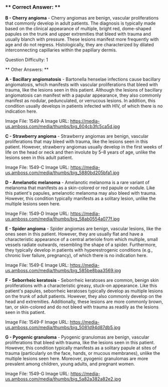 ### ** Correct Answer: **

**B - Cherry angioma** - Cherry angiomas are benign, vascular proliferations that commonly develop in adult patients. The diagnosis is typically made based on the clinical appearance of multiple, bright red, dome-shaped papules on the trunk and upper extremities that bleed with trauma and usually blanch with pressure. These lesions manifest more frequently with age and do not regress. Histologically, they are characterized by dilated interconnecting capillaries within the papillary dermis.

Question Difficulty: 1

** Other Answers: **

**A - Bacillary angiomatosis** - Bartonella henselae infections cause bacillary angiomatosis, which manifests with vascular proliferations that bleed with trauma, like the lesions seen in this patient. Although the lesions of bacillary angiomatosis can manifest with a papular appearance, they also commonly manifest as nodular, pedunculated, or verrucous lesions. In addition, this condition usually develops in patients infected with HIV, of which there is no indication here.

Image File: 1549-A
Image URL: https://media-us.amboss.com/media/thumbs/big_604cb3fc5ca5d.jpg

**C - Strawberry angioma** - Strawberry angiomas are benign, vascular proliferations that may bleed with trauma, like the lesions seen in this patient. However, strawberry angiomas usually develop in the first weeks of life on the head or neck and then involute by 5–8 years of age, unlike the lesions seen in this adult patient.

Image File: 1549-C
Image URL: https://media-us.amboss.com/media/thumbs/big_5880bd205bfa1.jpg

**D - Amelanotic melanoma** - Amelanotic melanoma is a rare variant of melanoma that manifests as a skin-colored or red papule or nodule. Like this patient's papules, amelanotic melanoma may also bleed with trauma. However, this condition typically manifests as a solitary lesion, unlike the multiple lesions seen here.

Image File: 1549-D
Image URL: https://media-us.amboss.com/media/thumbs/big_58ab0554a077f.jpg

**E - Spider angioma** - Spider angiomas are benign, vascular lesions, like the ones seen in this patient. However, they are usually flat and have a characteristic appearance of a central arteriole from which multiple, small vessels radiate outwards, resembling the shape of a spider. Furthermore, they typically develop in patients with hyperestrogenic conditions (e.g., chronic liver failure, pregnancy), of which there is no indication here.

Image File: 1549-E
Image URL: https://media-us.amboss.com/media/thumbs/big_585be8baa3569.jpg

**F - Seborrheic keratosis** - Seborrheic keratoses are common, benign skin proliferations with a characteristic greasy, stuck-on appearance. Like this patient's papules, seborrheic keratoses typically develop as multiple lesions on the trunk of adult patients. However, they also commonly develop on the head and extremities. Additionally, these lesions are more commonly brown, tan, or skin-colored and do not bleed with trauma as readily as the lesions seen in this patient.

Image File: 1549-F
Image URL: https://media-us.amboss.com/media/thumbs/big_5081d94d87db5.jpg

**G - Pyogenic granuloma** - Pyogenic granulomas are benign, vascular proliferations that bleed with trauma, like the lesions seen in this patient. However, this condition typically manifests as a solitary papule at sites of trauma (particularly on the face, hands, or mucous membranes), unlike the multiple lesions seen here. Moreover, pyogenic granulomas are more prevalent among children, young adults, and pregnant women.

Image File: 1549-G
Image URL: https://media-us.amboss.com/media/thumbs/big_5a82a382a82e2.jpg

